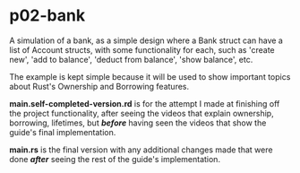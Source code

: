 # p02-bank

A simulation of a bank, as a simple design where a Bank struct can have a list of Account structs, with some functionality for each, such as 'create new', 'add to balance', 'deduct from balance', 'show balance', etc.

The example is kept simple because it will be used to show important topics about Rust's Ownership and Borrowing features.

**main.self-completed-version.rd** is for the attempt I made at finishing off the project functionality, after seeing the videos that explain ownership, borrowing, lifetimes, but **_before_** having seen the videos that show the guide's final implementation.

**main.rs** is the final version with any additional changes made that were done **_after_** seeing the rest of the guide's implementation.
